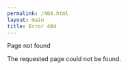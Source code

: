 ```yaml
---
permalink: /404.html
layout: main
title: Error 404
---
```


Page not found

The requested page could not be found.
